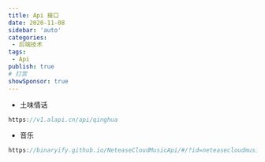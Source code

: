 ```yaml
---
title: Api 接口
date: 2020-11-08
sidebar: 'auto'
categories:
 - 后端技术
tags:
 - Api
publish: true
# 打赏
showSponsor: true
---
```

- 土味情话

```js
https://v1.alapi.cn/api/qinghua
```

- 音乐

```js
https://binaryify.github.io/NeteaseCloudMusicApi/#/?id=neteasecloudmusicapi
```
